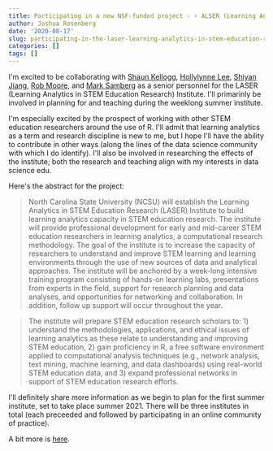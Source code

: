 ```yaml
---
title: Participating in a new NSF-funded project - ⚡ ALSER (Learning Analytics in STEM Education Research) Institute ⚡
author: Joshua Rosenberg
date: '2020-08-17'
slug: participating-in-the-laser-learning-analytics-in-stem-education-research-institute
categories: []
tags: []
---
```


I'm excited to be collaborating with [Shaun Kellogg](https://ced.ncsu.edu/people/sbkellog/), [Hollylynne Lee](https://ced.ncsu.edu/people/hstohl/), [Shiyan Jiang](shiyan), [Rob Moore](https://www.odu.edu/directory/people/r/rmoore), and [Mark Samberg](https://ced.ncsu.edu/people/mjsamber/) as a senior personnel for the LASER (Learning Analytics in STEM Education Research) Institute. I'll primarinly be involved in planning for and teaching during the weeklong summer institute. 

I'm especially excited by the prospect of working with other STEM education researchers around the use of R. I'll admit that learning analytics as a term and research discipline is new to me, but I hope I'll have the ability to contribute in other ways (along the lines of the data science community with which I do identify). I'll also be involved in researching the effects of the institute; both the research and teaching align with my interests in data science edu.

Here's the abstract for the project:

> North Carolina State University (NCSU) will establish the Learning Analytics in STEM Education Research (LASER) Institute to build learning analytics capacity in STEM education research. The institute will provide professional development for early and mid-career STEM education researchers in learning analytics, a computational research methodology. The goal of the institute is to increase the capacity of researchers to understand and improve STEM learning and learning environments through the use of new sources of data and analytical approaches. The institute will be anchored by a week-long intensive training program consisting of hands-on learning labs, presentations from experts in the field, support for research planning and data analyses, and opportunities for networking and collaboration. In addition, follow up support will occur throughout the year.

> The institute will prepare STEM education research scholars to: 1) understand the methodologies, applications, and ethical issues of learning analytics as these relate to understanding and improving STEM education, 2) gain proficiency in R, a free software environment applied to computational analysis techniques (e.g., network analysis, text mining, machine learning, and data dashboards) using real-world STEM education data, and 3) expand professional networks in support of STEM education research efforts.

I'll definitely share more information as we begin to plan for the first summer institute, set to take place summer 2021. There will be three institutes in total (each preceeded and followed by participating in an online community of practice).

A bit more is [here](https://www.nsf.gov/awardsearch/showAward?AWD_ID=2025090&HistoricalAwards=false).